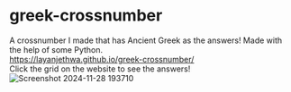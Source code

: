# greek-crossnumber
A crossnumber I made that has Ancient Greek as the answers! Made with the help of some Python.  
https://layanjethwa.github.io/greek-crossnumber/  
Click the grid on the website to see the answers!  
![Screenshot 2024-11-28 193710](https://github.com/user-attachments/assets/1850f925-0edc-4562-8f27-1b40aae9f036)
